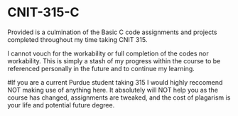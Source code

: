 # CNIT-315-C
Provided is a culmination of the Basic C code assignments and projects completed throughout my time taking CNIT 315.

I cannot vouch for the workability or full completion of the codes nor workability. 
This is simply a stash of my progress within the course to be referenced personally in the future and to continue my learning. 

#If you are a current Purdue student taking 315 I would highly reccomend NOT making use of anything here. It absolutely will NOT help you as the course has changed, assignments are tweaked, and the cost of plagarism is your life and potential future degree. 
